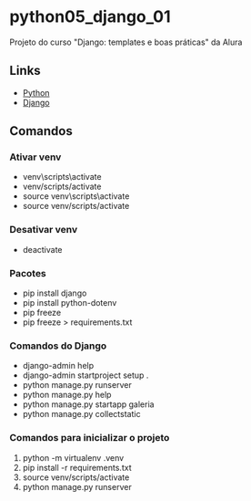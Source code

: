 # python05_django_01

Projeto do curso "Django: templates e boas práticas" da Alura

## Links

- [Python](https://www.python.org/)
- [Django](https://www.djangoproject.com/)

## Comandos

### Ativar venv

- venv\scripts\activate
- venv/scripts/activate
- source venv\scripts\activate
- source venv/scripts/activate

### Desativar venv

- deactivate

### Pacotes

- pip install django
- pip install python-dotenv
- pip freeze
- pip freeze > requirements.txt

### Comandos do Django

- django-admin help
- django-admin startproject setup .
- python manage.py runserver
- python manage.py help
- python manage.py startapp galeria
- python manage.py collectstatic

### Comandos para inicializar o projeto

1. python -m virtualenv .venv
2. pip install -r requirements.txt
3. source venv/scripts/activate
4. python manage.py runserver
